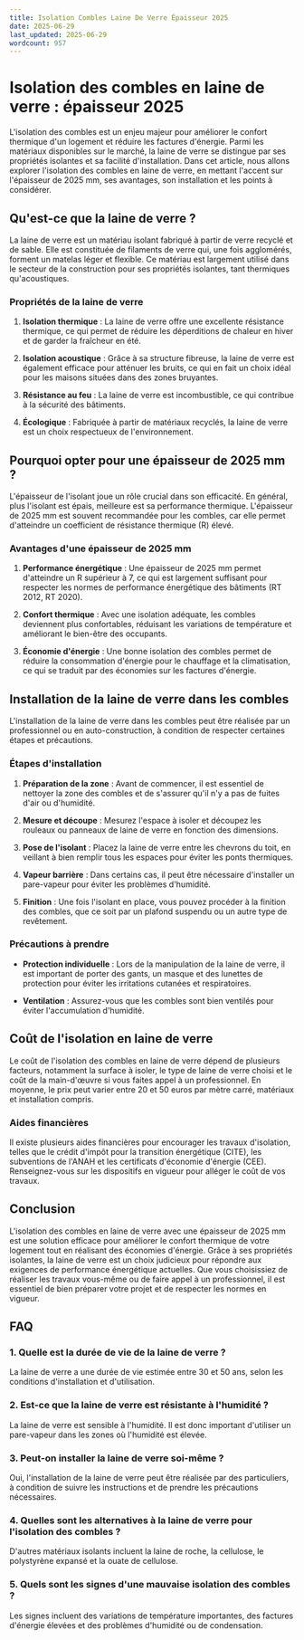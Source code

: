 ```yaml
---
title: Isolation Combles Laine De Verre Épaisseur 2025
date: 2025-06-29
last_updated: 2025-06-29
wordcount: 957
---
```


# Isolation des combles en laine de verre : épaisseur 2025

L'isolation des combles est un enjeu majeur pour améliorer le confort thermique d'un logement et réduire les factures d'énergie. Parmi les matériaux disponibles sur le marché, la laine de verre se distingue par ses propriétés isolantes et sa facilité d'installation. Dans cet article, nous allons explorer l'isolation des combles en laine de verre, en mettant l'accent sur l'épaisseur de 2025 mm, ses avantages, son installation et les points à considérer.

## Qu'est-ce que la laine de verre ?

La laine de verre est un matériau isolant fabriqué à partir de verre recyclé et de sable. Elle est constituée de filaments de verre qui, une fois agglomérés, forment un matelas léger et flexible. Ce matériau est largement utilisé dans le secteur de la construction pour ses propriétés isolantes, tant thermiques qu'acoustiques. 

### Propriétés de la laine de verre

1. **Isolation thermique** : La laine de verre offre une excellente résistance thermique, ce qui permet de réduire les déperditions de chaleur en hiver et de garder la fraîcheur en été.
   
2. **Isolation acoustique** : Grâce à sa structure fibreuse, la laine de verre est également efficace pour atténuer les bruits, ce qui en fait un choix idéal pour les maisons situées dans des zones bruyantes.

3. **Résistance au feu** : La laine de verre est incombustible, ce qui contribue à la sécurité des bâtiments.

4. **Écologique** : Fabriquée à partir de matériaux recyclés, la laine de verre est un choix respectueux de l'environnement.

## Pourquoi opter pour une épaisseur de 2025 mm ?

L'épaisseur de l'isolant joue un rôle crucial dans son efficacité. En général, plus l'isolant est épais, meilleure est sa performance thermique. L'épaisseur de 2025 mm est souvent recommandée pour les combles, car elle permet d'atteindre un coefficient de résistance thermique (R) élevé.

### Avantages d'une épaisseur de 2025 mm

1. **Performance énergétique** : Une épaisseur de 2025 mm permet d'atteindre un R supérieur à 7, ce qui est largement suffisant pour respecter les normes de performance énergétique des bâtiments (RT 2012, RT 2020).

2. **Confort thermique** : Avec une isolation adéquate, les combles deviennent plus confortables, réduisant les variations de température et améliorant le bien-être des occupants.

3. **Économie d'énergie** : Une bonne isolation des combles permet de réduire la consommation d'énergie pour le chauffage et la climatisation, ce qui se traduit par des économies sur les factures d'énergie.

## Installation de la laine de verre dans les combles

L'installation de la laine de verre dans les combles peut être réalisée par un professionnel ou en auto-construction, à condition de respecter certaines étapes et précautions.

### Étapes d'installation

1. **Préparation de la zone** : Avant de commencer, il est essentiel de nettoyer la zone des combles et de s'assurer qu'il n'y a pas de fuites d'air ou d'humidité.

2. **Mesure et découpe** : Mesurez l'espace à isoler et découpez les rouleaux ou panneaux de laine de verre en fonction des dimensions.

3. **Pose de l'isolant** : Placez la laine de verre entre les chevrons du toit, en veillant à bien remplir tous les espaces pour éviter les ponts thermiques.

4. **Vapeur barrière** : Dans certains cas, il peut être nécessaire d'installer un pare-vapeur pour éviter les problèmes d'humidité.

5. **Finition** : Une fois l'isolant en place, vous pouvez procéder à la finition des combles, que ce soit par un plafond suspendu ou un autre type de revêtement.

### Précautions à prendre

- **Protection individuelle** : Lors de la manipulation de la laine de verre, il est important de porter des gants, un masque et des lunettes de protection pour éviter les irritations cutanées et respiratoires.

- **Ventilation** : Assurez-vous que les combles sont bien ventilés pour éviter l'accumulation d'humidité.

## Coût de l'isolation en laine de verre

Le coût de l'isolation des combles en laine de verre dépend de plusieurs facteurs, notamment la surface à isoler, le type de laine de verre choisi et le coût de la main-d'œuvre si vous faites appel à un professionnel. En moyenne, le prix peut varier entre 20 et 50 euros par mètre carré, matériaux et installation compris.

### Aides financières

Il existe plusieurs aides financières pour encourager les travaux d'isolation, telles que le crédit d'impôt pour la transition énergétique (CITE), les subventions de l'ANAH et les certificats d'économie d'énergie (CEE). Renseignez-vous sur les dispositifs en vigueur pour alléger le coût de vos travaux.

## Conclusion

L'isolation des combles en laine de verre avec une épaisseur de 2025 mm est une solution efficace pour améliorer le confort thermique de votre logement tout en réalisant des économies d'énergie. Grâce à ses propriétés isolantes, la laine de verre est un choix judicieux pour répondre aux exigences de performance énergétique actuelles. Que vous choisissiez de réaliser les travaux vous-même ou de faire appel à un professionnel, il est essentiel de bien préparer votre projet et de respecter les normes en vigueur.

## FAQ

### 1. Quelle est la durée de vie de la laine de verre ?

La laine de verre a une durée de vie estimée entre 30 et 50 ans, selon les conditions d'installation et d'utilisation.

### 2. Est-ce que la laine de verre est résistante à l'humidité ?

La laine de verre est sensible à l'humidité. Il est donc important d'utiliser un pare-vapeur dans les zones où l'humidité est élevée.

### 3. Peut-on installer la laine de verre soi-même ?

Oui, l'installation de la laine de verre peut être réalisée par des particuliers, à condition de suivre les instructions et de prendre les précautions nécessaires.

### 4. Quelles sont les alternatives à la laine de verre pour l'isolation des combles ?

D'autres matériaux isolants incluent la laine de roche, la cellulose, le polystyrène expansé et la ouate de cellulose.

### 5. Quels sont les signes d'une mauvaise isolation des combles ?

Les signes incluent des variations de température importantes, des factures d'énergie élevées et des problèmes d'humidité ou de condensation.